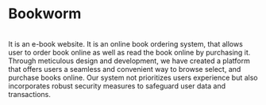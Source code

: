 # Bookworm
<br>
It is an e-book website. It is an online book ordering system, that allows user to order book online as well as read the book online by purchasing it. Through meticulous design and development, we have created a platform that offers users a seamless and convenient way to browse select, and purchase books online. Our system not prioritizes users experience but also incorporates robust security measures to safeguard user data and transactions.
